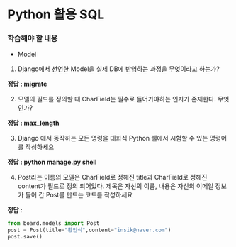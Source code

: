 # Python 활용 SQL

### 학습해야 할 내용

- Model



1.  Django에서 선언한 Model을 실제 DB에 반영하는 과정을 무엇이라고 하는가?



**정답 : migrate**





2. 모델의 필드를 정의할 때 CharField는 필수로 들어가야하는 인자가 존재한다. 무엇인가?



**정답 : max_length**



3.  Django 에서 동작하는 모든 명령을 대화식 Python 쉘에서 시험할 수 있는 명령어를 작성하세요



**정답 : python manage.py shell**







4.  Post라는 이름의 모델은 CharField로 정해진 title과 CharField로 정해진 content가 필드로 정의 되어있다. 제목은 자신의 이름, 내용은 자신의 이메일 정보가 들어 간 Post를 만드는 코드를 작성하세요



**정답 :**

```python 
from board.models import Post
post = Post(title="황인식",content="insik@naver.com")
post.save()
```

